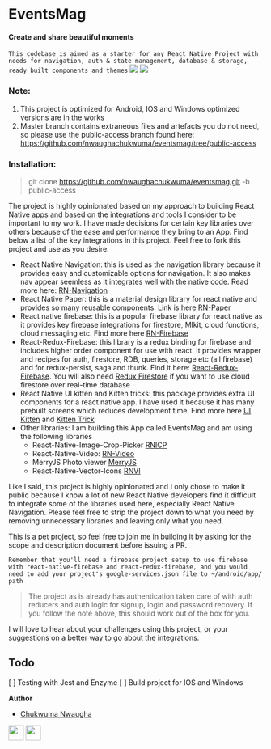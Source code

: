 # EventsMag
#### Create and share beautiful moments
`This codebase is aimed as a starter for any React Native Project with needs for navigation, auth & state management, database & storage, ready built components and themes`
<img src="https://dl.dropbox.com/s/4ovnfdj8r7j86cm/Image%201.png?dl=0" /> <img src="https://dl.dropbox.com/s/0cduinlggz0j986/Image%202.png?dl=0" />

### Note: 
1. This project is optimized for Android, IOS and Windows optimized versions are in the works 
2. Master branch contains extraneous files and artefacts you do not need, so please use the public-access branch found here: https://github.com/nwaughachukwuma/eventsmag/tree/public-access

### Installation:
> git clone https://github.com/nwaughachukwuma/eventsmag.git <directory-name> -b public-access

The project is highly opinionated based on my approach to building React Native apps and based on the integrations and tools I consider to be important to my work. I have made decisions for certain key libraries over others because of the ease and performance they bring to an App. Find below a list of the key integrations in this project. Feel free to fork this project and use as you desire.

- React Native Navigation: this is used as the navigation library because it provides easy and customizable options for navigation. It also makes nav appear seemless as it integrates well with the native code. Read more here: [RN-Navigation](https://wix.github.io/react-native-navigation/)
- React Native Paper: this is a material design library for react native and provides so many reusable components. Link is here [RN-Paper](https://github.com/callstack/react-native-paper)
- React native firebase: this is a popular firebase library for react native as it provides key firebase integrations for firestore, Mlkit, cloud functions, cloud messaging etc. Find more here [RN-Firebase](https://github.com/invertase/react-native-firebase)
- React-Redux-Firebase: this library is a redux binding for firebase and includes higher order component for use with react. It provides wrapper and recipes for auth, firestore, RDB, queries, storage etc (all firebase) and for redux-persist, saga and thunk. Find it here: [React-Redux-Firebase](https://github.com/prescottprue/react-redux-firebase). You will also need [Redux Firestore](https://github.com/prescottprue/redux-firestore
) if you want to use cloud firestore over real-time database
- React Native UI kitten and Kitten tricks: this package provides extra UI components for a react native app. I have used it because it has many prebuilt screens which reduces development time. Find more here [UI Kitten](https://akveo.github.io/react-native-ui-kitten/
) and  [Kitten Trick](https://github.com/akveo/kittenTricks)
- Other libraries: I am building this App called EventsMag and am using the following libraries
  - React-Native-Image-Crop-Picker [RNICP](https://github.com/ivpusic/react-native-image-crop-picker)
  - React-Native-Video: [RN-Video](https://github.com/react-native-community/react-native-video)
  - MerryJS Photo viewer [MerryJS](https://github.com/merryjs/photo-viewer)
  - React-Native-Vector-Icons [RNVI](https://github.com/oblador/react-native-vector-icons)

Like I said, this project is highly opinionated and I only chose to make it public because I know a lot of new React Native developers find it difficult to integrate some of the libraries used here, especially React Native Navigation. Please feel free to strip the project down to what you need by removing unnecessary libraries and leaving only what you need.

This is a pet project, so feel free to join me in building it by asking for the scope and description document before issuing a PR.

`Remember that you'll need a firebase project setup to use firebase with react-native-firebase and react-redux-firebase, and you would need to add your project's google-services.json file to ~/android/app/ path`
> The project as is already has authentication taken care of with auth reducers and auth logic for signup, login and password recovery. If you follow the note above, this should work out of the box for you.

I will love to hear about your challenges using this project, or your suggestions on a better way to go about the integrations.

## Todo
[ ] Testing with Jest and Enzyme
[ ] Build project for IOS and Windows


**Author**
- [Chukwuma Nwaugha](https://github.com/nwaughachukwuma)

<img src="https://github.githubassets.com/images/icons/emoji/unicode/1f44f.png?v8" width="30px" /> <img src="https://github.githubassets.com/images/icons/emoji/unicode/1f389.png?v8" width="30px" />


